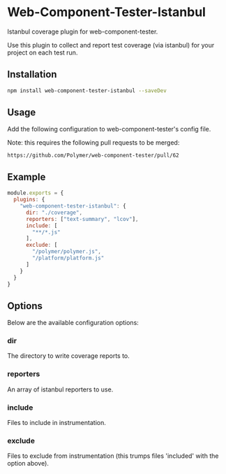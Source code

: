 Web-Component-Tester-Istanbul
=============================

Istanbul coverage plugin for web-component-tester.

Use this plugin to collect and report test coverage (via istanbul) for
your project on each test run.

## Installation

```sh
npm install web-component-tester-istanbul --saveDev
```

## Usage

Add the following configuration to web-component-tester's config file.

Note: this requires the following pull requests to be merged:

    https://github.com/Polymer/web-component-tester/pull/62

## Example

```js
module.exports = {
  plugins: {
    "web-component-tester-istanbul": {
      dir: "./coverage",
      reporters: ["text-summary", "lcov"],
      include: [
        "**/*.js"
      ],
      exclude: [
        "/polymer/polymer.js",
        "/platform/platform.js"
      ]
    }
  }
}
```

## Options

Below are the available configuration options:

### dir

The directory to write coverage reports to.

### reporters

An array of istanbul reporters to use.

### include

Files to include in instrumentation.

### exclude

Files to exclude from instrumentation (this trumps files 'included' with
the option above).
